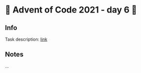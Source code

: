 # 🎄 Advent of Code 2021 - day 6 🎄

## Info

Task description: [link](https://adventofcode.com/2021/day/6)

## Notes

...